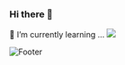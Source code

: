 ### Hi there 👋

<!--

Here are some ideas to get you started:

- 🔭 I’m currently working on ...

- 👯 I’m looking to collaborate on ...
- 🤔 I’m looking for help with ...
- 💬 Ask me about ...
- 📫 How to reach me: ...
- 😄 Pronouns: ...
- ⚡ Fun fact: ...
-->
🌱 I’m currently learning ...
<img src="https://img.shields.io/badge/Firebase-FFCA28?style=flat-square&logo=Next.js&logoColor=white"/>




![Footer](https://capsule-render.vercel.app/api?type=waving&color=auto&height=200&section=footer)
